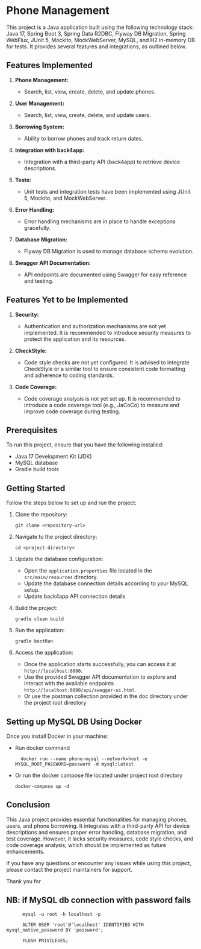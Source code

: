 # Phone Management

This project is a Java application built using the following technology stack: Java 17, Spring Boot 3, Spring Data R2DBC, Flyway DB Migration, Spring WebFlux, JUnit 5, Mockito, MockWebServer, MySQL, and H2 in-memory DB for tests. It provides several features and integrations, as outlined below.

## Features Implemented

1. **Phone Management:**
    - Search, list, view, create, delete, and update phones.

2. **User Management:**
    - Search, list, view, create, delete, and update users.

3. **Borrowing System:**
    - Ability to borrow phones and track return dates.

4. **Integration with back4app:**
    - Integration with a third-party API (back4app) to retrieve device descriptions.

5. **Tests:**
    - Unit tests and integration tests have been implemented using JUnit 5, Mockito, and MockWebServer.

6. **Error Handling:**
    - Error handling mechanisms are in place to handle exceptions gracefully.

7. **Database Migration:**
    - Flyway DB Migration is used to manage database schema evolution.

8. **Swagger API Documentation:**
    - API endpoints are documented using Swagger for easy reference and testing.

## Features Yet to be Implemented

1. **Security:**
    - Authentication and authorization mechanisms are not yet implemented. It is recommended to introduce security measures to protect the application and its resources.

2. **CheckStyle:**
    - Code style checks are not yet configured. It is advised to integrate CheckStyle or a similar tool to ensure consistent code formatting and adherence to coding standards.

3. **Code Coverage:**
    - Code coverage analysis is not yet set up. It is recommended to introduce a code coverage tool (e.g., JaCoCo) to measure and improve code coverage during testing.

## Prerequisites

To run this project, ensure that you have the following installed:

- Java 17 Development Kit (JDK)
- MySQL database
- Gradle build tools

## Getting Started

Follow the steps below to set up and run the project:

1. Clone the repository:
   ```shell
   git clone <repository-url>
   ```

2. Navigate to the project directory:
   ```shell
   cd <project-directory>
   ```

3. Update the database configuration:
    - Open the `application.properties` file located in the `src/main/resources` directory.
    - Update the database connection details according to your MySQL setup.
    - Update back4app API connection details

4. Build the project:

      ```shell
      gradle clean build
      ```

5. Run the application:

      ```shell
      gradle bootRun
      ```

6. Access the application:
    - Once the application starts successfully, you can access it at `http://localhost:8080`.
    - Use the provided Swagger API documentation to explore and interact with the available endpoints `http://localhost:8080/api/swagger-ui.html`.
    - Or use the postman collection provided in the doc directory under the project root directory

## Setting up MySQL DB Using Docker

Once you install Docker in your machine:
- Run docker command

     ```shell
       docker run --name phone-mysql --network=host -e MYSQL_ROOT_PASSWORD=password -d mysql:latest
     ```

- Or run the docker compose file located under project root directory

     ```shell
     docker-compose up -d
  ```

## Conclusion

This Java project provides essential functionalities for managing phones, users, and phone borrowing. It integrates with a third-party API for device descriptions and ensures proper error handling, database migration, and test coverage. However, it lacks security measures, code style checks, and code coverage analysis, which should be implemented as future enhancements.

If you have any questions or encounter any issues while using this project, please contact the project maintainers for support.

Thank you for

## NB: if MySQL db connection with password fails

```shell
      mysql -u root -h localhost -p
```
```shell
      ALTER USER 'root'@'localhost' IDENTIFIED WITH mysql_native_password BY 'password';
```
```shell
      FLUSH PRIVILEGES;
```

